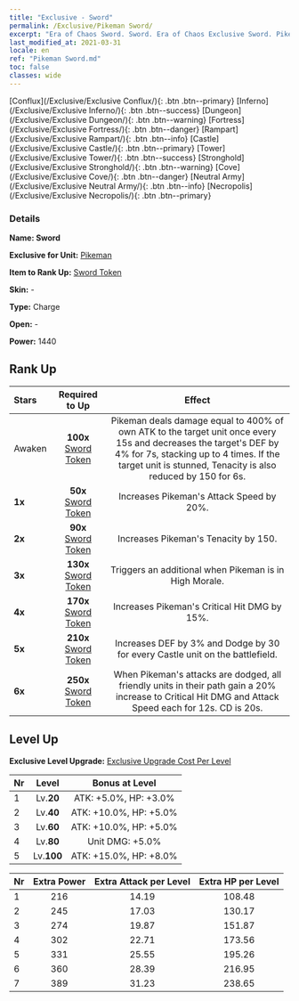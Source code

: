 ```yaml
---
title: "Exclusive - Sword"
permalink: /Exclusive/Pikeman Sword/
excerpt: "Era of Chaos Sword. Sword. Era of Chaos Exclusive Sword. Pikeman Exclusive."
last_modified_at: 2021-03-31
locale: en
ref: "Pikeman Sword.md"
toc: false
classes: wide
---
```

 [Conflux](/Exclusive/Exclusive Conflux/){: .btn .btn--primary} [Inferno](/Exclusive/Exclusive Inferno/){: .btn .btn--success} [Dungeon](/Exclusive/Exclusive Dungeon/){: .btn .btn--warning} [Fortress](/Exclusive/Exclusive Fortress/){: .btn .btn--danger} [Rampart](/Exclusive/Exclusive Rampart/){: .btn .btn--info} [Castle](/Exclusive/Exclusive Castle/){: .btn .btn--primary} [Tower](/Exclusive/Exclusive Tower/){: .btn .btn--success} [Stronghold](/Exclusive/Exclusive Stronghold/){: .btn .btn--warning} [Cove](/Exclusive/Exclusive Cove/){: .btn .btn--danger} [Neutral Army](/Exclusive/Exclusive Neutral Army/){: .btn .btn--info} [Necropolis](/Exclusive/Exclusive Necropolis/){: .btn .btn--primary} 

### Details
 **Name: Sword** 

 **Exclusive for Unit:** [Pikeman](/units/Pikeman/) 

 **Item to Rank Up:** [Sword Token](/Items/con_912/)

 **Skin:** -

 **Type:** Charge

 **Open:** -

 **Power:** 1440

## Rank Up

  |     Stars    |  Required to Up | Effect |
  |:-------------|:---------------:|:---------------:|
  |  Awaken  | **100x** [Sword Token](/Items/con_912/) | <Holy Spear Strike> Pikeman deals damage equal to 400% of own ATK to the target unit once every 15s and decreases the target's DEF by 4% for 7s, stacking up to 4 times. If the target unit is stunned, Tenacity is also reduced by 150 for 6s. |
  | **1x** <i class="fas fa-star"/> | **50x** [Sword Token](/Items/con_912/) | Increases Pikeman's Attack Speed by 20%. |
  | **2x** <i class="fas fa-star"/> | **90x** [Sword Token](/Items/con_912/) | Increases Pikeman's Tenacity by 150. |
  | **3x** <i class="fas fa-star"/> | **130x** [Sword Token](/Items/con_912/) | <Zealous Charge> Triggers an additional <Holy Spear Strike> when Pikeman is in High Morale. |
  | **4x** <i class="fas fa-star"/> | **170x** [Sword Token](/Items/con_912/) | Increases Pikeman's Critical Hit DMG by 15%. |
  | **5x** <i class="fas fa-star"/> | **210x** [Sword Token](/Items/con_912/) | Increases DEF by 3% and Dodge by 30 for every Castle unit on the battlefield. |
  | **6x** <i class="fas fa-star"/> | **250x** [Sword Token](/Items/con_912/) | <Valiance> When Pikeman's attacks are dodged, all friendly units in their path gain a 20% increase to Critical Hit DMG and Attack Speed each for 12s. CD is 20s. |


## Level Up
 **Exclusive Level Upgrade:** [Exclusive Upgrade Cost Per Level](/Exclusive/ExclusiveUpgradeCostPerLevel/)

  |  Nr  |   Level  | Bonus at Level |
  |:-----|:--------:|:--------------:|
  | 1 | Lv.**20** | ATK: +5.0%, HP: +3.0% |
  | 2 | Lv.**40** | ATK: +10.0%, HP: +5.0% |
  | 3 | Lv.**60** | ATK: +10.0%, HP: +5.0% |
  | 4 | Lv.**80** | Unit DMG: +5.0% |
  | 5 | Lv.**100** | ATK: +15.0%, HP: +8.0% |


  |  Nr  |  Extra Power | Extra Attack per Level | Extra HP per Level |
  |:-----|:--------:|:--------:|:--------:|
  | 1 | 216 | 14.19 | 108.48 |
  | 2 | 245 | 17.03 | 130.17 |
  | 3 | 274 | 19.87 | 151.87 |
  | 4 | 302 | 22.71 | 173.56 |
  | 5 | 331 | 25.55 | 195.26 |
  | 6 | 360 | 28.39 | 216.95 |
  | 7 | 389 | 31.23 | 238.65 |


